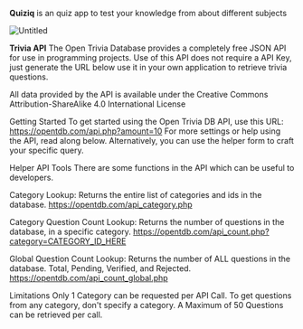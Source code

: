 **Quiziq** is an quiz app to test your knowledge from about different subjects

![Untitled](https://github.com/user-attachments/assets/eba06a58-e64d-4b80-95ef-0eb19e6d56b1)


**Trivia API** The Open Trivia Database provides a completely free JSON API for use in programming projects. Use of this API does not require a API Key, just generate the URL below use it in your own application to retrieve trivia questions. 
 
All data provided by the API is available under the Creative Commons Attribution-ShareAlike 4.0 International License 
 
Getting Started To get started using the Open Trivia DB API, use this URL: https://opentdb.com/api.php?amount=10 For more settings or help using the API, read along below. Alternatively, you can use the helper form to craft your specific query. 
 

Helper API Tools There are some functions in the API which can be useful to developers. 
 
Category Lookup: Returns the entire list of categories and ids in the database. https://opentdb.com/api_category.php 
 
Category Question Count Lookup: Returns the number of questions in the database, in a specific category. https://opentdb.com/api_count.php?category=CATEGORY_ID_HERE 
 
Global Question Count Lookup: Returns the number of ALL questions in the database. Total, Pending, Verified, and Rejected. https://opentdb.com/api_count_global.php 
 
Limitations Only 1 Category can be requested per API Call. To get questions from any category, don't specify a category. A Maximum of 50 Questions can be retrieved per call.
